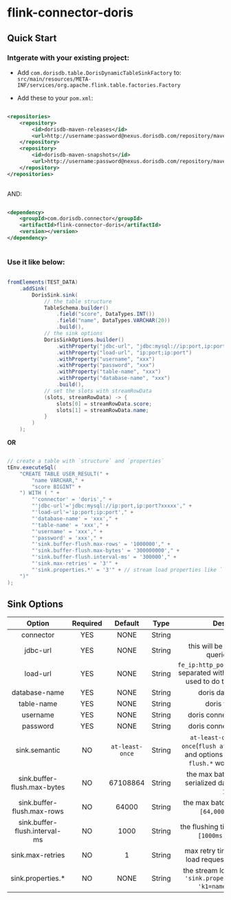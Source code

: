 # flink-connector-doris

## Quick Start

### Intgerate with your existing project:

- Add `com.dorisdb.table.DorisDynamicTableSinkFactory` to:
`src/main/resources/META-INF/services/org.apache.flink.table.factories.Factory`

- Add these to your `pom.xml`:

```xml

<repositories>
    <repository>
        <id>dorisdb-maven-releases</id>
        <url>http://username:password@nexus.dorisdb.com/repository/maven-releases/</url>
    </repository>
    <repository>
        <id>dorisdb-maven-snapshots</id>
        <url>http://username:password@nexus.dorisdb.com/repository/maven-snapshots/</url>
    </repository>
</repositories>
    
```

AND:

```xml

<dependency>
    <groupId>com.dorisdb.connector</groupId>
    <artifactId>flink-connector-doris</artifactId>
    <version></version>
</dependency>
    
```


### Use it like below:

```java

fromElements(TEST_DATA)
    .addSink(
        DorisSink.sink(
            // the table structure
            TableSchema.builder()
                .field("score", DataTypes.INT())
                .field("name", DataTypes.VARCHAR(20))
                .build(),
            // the sink options
            DorisSinkOptions.builder()
                .withProperty("jdbc-url", "jdbc:mysql://ip:port,ip:port?xxxxx")
                .withProperty("load-url", "ip:port;ip:port")
                .withProperty("username", "xxx")
                .withProperty("password", "xxx")
                .withProperty("table-name", "xxx")
                .withProperty("database-name", "xxx")
                .build(),
            // set the slots with streamRowData
            (slots, streamRowData) -> {
                slots[0] = streamRowData.score;
                slots[1] = streamRowData.name;
            }
        )
    );

```

**OR**

```java

// create a table with `structure` and `properties`
tEnv.executeSql(
    "CREATE TABLE USER_RESULT(" +
        "name VARCHAR," +
        "score BIGINT" +
    ") WITH ( " +
        "'connector' = 'doris'," +
        "'jdbc-url'='jdbc:mysql://ip:port,ip:port?xxxxx'," +
        "'load-url'='ip:port;ip:port'," +
        "'database-name' = 'xxx'," +
        "'table-name' = 'xxx'," +
        "'username' = 'xxx'," +
        "'password' = 'xxx'," +
        "'sink.buffer-flush.max-rows' = '1000000'," +
        "'sink.buffer-flush.max-bytes' = '300000000'," +
        "'sink.buffer-flush.interval-ms' = '300000'," +
        "'sink.max-retries' = '3'" +
        "'sink.properties.*' = '3'" + // stream load properties like `'sink.properties.columns' = 'k1=name, v1=score'`
    ")"
);

```

## Sink Options

| Option | Required | Default | Type | Description |
|  :-:  | :-:  | :-:  | :-:  | :-:  |
| connector | YES | NONE | String |`doris`|
| jdbc-url | YES | NONE | String | this will be used to execute queries in doris. |
| load-url | YES | NONE | String | `fe_ip:http_port;fe_ip:http_port` separated with `;`, which would be used to do the batch sinking. |
| database-name | YES | NONE | String | doris database name |
| table-name | YES | NONE | String | doris table name |
| username | YES | NONE | String | doris connecting username |
| password | YES | NONE | String | doris connecting password |
| sink.semantic | NO | `at-least-once` | String | `at-least-once` or `exactly-once`(`flush at checkpoint only` and options like `sink.buffer-flush.*` won't work either). |
| sink.buffer-flush.max-bytes | NO | 67108864 | String | the max batching size of the serialized data, range: `[64MB, 10GB]`. |
| sink.buffer-flush.max-rows | NO | 64000 | String | the max batching rows, range: `[64,000, 5000,000]`. |
| sink.buffer-flush.interval-ms | NO | 1000 | String | the flushing time interval, range: `[1000ms, 3600000ms]`. |
| sink.max-retries | NO | 1 | String | max retry times of the stream load request, range: `[0, 10]`. |
| sink.properties.* | NO | NONE | String | the stream load properties like `'sink.properties.columns' = 'k1=name, v1=score'`. |
